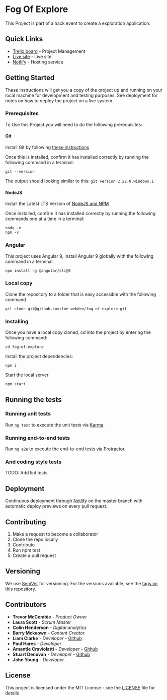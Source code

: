 # Fog Of Explore

This Project is part of a hack event to create a exploration application.

## Quick Links

* [Trello board](https://trello.com/b/A38qrQDM/hack-event-2020) - Project Management
* [Live site](https://fog-of-explore.netlify.com/) - Live site
* [Netlify](https://app.netlify.com/sites/naughty-lalande-c7df5e/overview) - Hosting service

## Getting Started

These instructions will get you a copy of the project up and running on your local machine for development and testing purposes. See deployment for notes on how to deploy the project on a live system.

### Prerequisites

To Use this Project you will need to do the following prerequisites:

#### Git

Install Git by following [these instructions](https://www.atlassian.com/git/tutorials/install-git)

Once this is installed, confirm it has installed correctly by running the following command in a terminal:

```
git --version
```

The output should looking similar to this: `git version 2.22.0.windows.1`

#### NodeJS

Install the Latest LTS Version of [NodeJS and NPM](https://nodejs.org/en/download/)

Once installed, confirm it has installed correctly by running the following commands one at a time in a terminal:

```
node -v
npm -v
```

### Angular

This project uses Angular 9, install Angular 9 globally with the following command in a terminal:

```
npm install -g @angular/cli@9
```

### Local copy

Clone the repository to a folder that is easy accessible with the following command

```
git clone git@github.com:foe-webdev/fog-of-explore.git
```

### Installing

Once you have a local copy cloned, cd into the project by entering the following command:

```
cd fog-of-explore
```

Install the project dependencies:

```
npm i
```

Start the local server

```
npm start
```

## Running the tests

### Running unit tests

Run `ng test` to execute the unit tests via [Karma](https://karma-runner.github.io).

### Running end-to-end tests

Run `ng e2e` to execute the end-to-end tests via [Protractor](http://www.protractortest.org/).

### And coding style tests

TODO: Add lint tests

## Deployment

Continuous deployment through [Netlify](https://www.netlify.com/) on the master branch with automatic deploy previews on every pull request.

## Contributing

1. Make a request to become a collaborator
2. Clone the repo locally
3. Contribute
4. Run npm test
4. Create a pull request

## Versioning

We use [SemVer](http://semver.org/) for versioning. For the versions available, see the [tags on this repository](https://github.com/your/project/tags).

## Contributors

* **Trevor McCombie** - *Product Owner*
* **Laura Scott** - *Scrum Master*
* **Colin Henderson** - *Digital analytics*
* **Barry Mckeown** - *Content Creator*
* **Liam Clarke** - *Developer* - [Github](https://github.com/clarke94/)
* **Paul Hares** - *Developer*
* **Amantle Craviolatti** - *Developer* - [Github](https://github.com/amanewgirl)
* **Stuart Denovan** - *Developer* - [Github](https://github.com/black-isle-beef)
* **John Young** - *Developer*

## License

This project is licensed under the MIT License - see the [LICENSE](LICENSE) file for details
